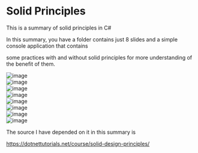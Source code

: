 # Solid Principles 

This is a summary of solid principles in C#

In this summary, you have  a folder contains just 8 slides and a simple console application that contains 

some practices with and without solid principles for more understanding of the benefit of them.

![image](https://user-images.githubusercontent.com/81900786/113706089-8f89a200-96de-11eb-8bde-a3cdf14faef6.png) <br>
![image](https://user-images.githubusercontent.com/81900786/113706169-a7f9bc80-96de-11eb-95ef-251d5bdb4f91.png) <br>
![image](https://user-images.githubusercontent.com/81900786/113706253-bf38aa00-96de-11eb-82df-50d22c64b85a.png) <br>
![image](https://user-images.githubusercontent.com/81900786/113706290-ccee2f80-96de-11eb-9c38-94ef9afc0416.png) <br>
![image](https://user-images.githubusercontent.com/81900786/113706328-d8d9f180-96de-11eb-9882-15967ec549dd.png) <br>
![image](https://user-images.githubusercontent.com/81900786/113706359-e3948680-96de-11eb-889f-b6a6f8d43696.png) <br>
![image](https://user-images.githubusercontent.com/81900786/113706400-ef804880-96de-11eb-8d40-96291c5a322a.png) <br>
![image](https://user-images.githubusercontent.com/81900786/113706442-fad37400-96de-11eb-9499-82aa11f07e6c.png) <br>

The source I have depended on it in this summary is 

https://dotnettutorials.net/course/solid-design-principles/




